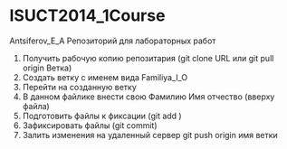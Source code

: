 ﻿ISUCT2014_1Course
=================
Antsiferov_E_A
Репозиторий для лабораторных работ

1. Получить рабочую копию репозитария (git clone URL или git pull origin Ветка)
2. Создать ветку с именем вида Familiya_I_O
3. Перейти на созданную ветку
4. В данном файлике внести свою Фамилию Имя отчество (вверху файла)
5. Подготовить файлы к фиксации (git add )
6. Зафиксировать файлы (git commit)
7. Залить изменения на удаленный сервер git push origin имя ветки